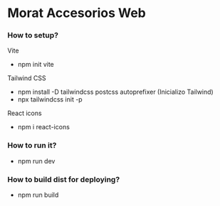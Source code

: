 # Morat Accesorios Web

### How to setup?

Vite
- npm init vite

Tailwind CSS
- npm install -D tailwindcss postcss autoprefixer
(Inicializo Tailwind)
- npx tailwindcss init -p

React icons
- npm i react-icons

### How to run it?

- npm run dev

### How to build dist for deploying?

- npm run build
